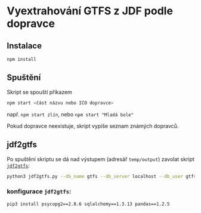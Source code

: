 # Vyextrahování GTFS z JDF podle dopravce

## Instalace

`npm install`

## Spuštění

Skript se spouští příkazem

```bash
npm start <část názvu nebo IČO dopravce>
```

např. `npm start zlín`, nebo `npm start "Mladá bole"`

Pokud dopravce neexistuje, skript vypíše seznam známých dopravců.

## jdf2gtfs

Po spuštění skriptu se dá nad výstupem (adresář `temp/output`) zavolat skript [`jdf2gtfs`](https://github.com/masopust/jdf2gtfs/):

```bash
python3 jdf2gtfs.py --db_name gtfs --db_server localhost --db_user gtfs --db_password gtfs --zip --stopids --stopnames temp/output/ output/
```

### konfigurace `jdf2gtfs`:

```bash
pip3 install psycopg2==2.8.6 sqlalchemy==1.3.13 pandas==1.2.5
```
